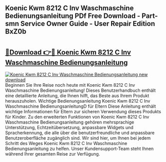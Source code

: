 ## Koenic Kwm 8212 C Inv Waschmaschine Bedienungsanleitung PDf Free Download - Part-smn Service Owner Guide - User Repair Edition BxZ0b

# <h2><a href="http://df2t57.blite.top/?on=Koenic+Kwm+8212+C+Inv+Waschmaschine+Bedienungsanleitung">🔗Download 👉🔴 Koenic Kwm 8212 C Inv Waschmaschine Bedienungsanleitung</a></h2>

[![Koenic Kwm 8212 C Inv Waschmaschine Bedienungsanleitung new download](https://i.imgur.com/lujVjoI.png)](http://df2t57.blite.top/?on=Koenic+Kwm+8212+C+Inv+Waschmaschine+Bedienungsanleitung)
Beginnen Sie Ihre Reise noch heute mit Koenic Kwm 8212 C Inv Waschmaschine Bedienungsanleitung! Dieses Benutzerhandbuch enthält eine detaillierte Anleitung, die Ihnen hilft, das Beste aus Ihrem Produkt herauszuholen. Wichtige Bedienungsanleitung Koenic Kwm 8212 C Inv Waschmaschine BedienungsanleitungD für Eltern Diese Anleitung enthält wichtige Informationen für Eltern zur sicheren Verwendung dieses Produkts für Kinder. Zu den erweiterten Funktionen von Koenic Kwm 8212 C Inv Waschmaschine Bedienungsanleitung gehören mehrsprachige Unterstützung, Echtzeitübersetzung, anpassbare Widgets und Spracherkennung, die alle über die benutzerfreundliche und anpassbare Benutzeroberfläche zugänglich sind. Wir sind hier, um Ihnen bei jedem Schritt des Weges Koenic Kwm 8212 C Inv Waschmaschine Bedienungsanleitung zu helfen. Unser Kundensupport-Team steht Ihnen während Ihrer gesamten Reise zur Verfügung.
